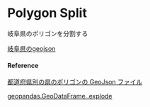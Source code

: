 Polygon Split
===============


岐阜県のポリゴンを分割する

[岐阜県のgeojson](https://github.com/ohwada/World_Countries/blob/main/geojson/japan_prefectures/geojson/gifu.geojson)


#### Reference

[都道府県別の県のポリゴンの GeoJson ファイル](https://github.com/ohwada/World_Countries/tree/main/geojson/japan_prefectures)

[geopandas.GeoDataFrame..explode](https://geopandas.org/en/stable/docs/reference/api/geopandas.GeoDataFrame.explode.html)
